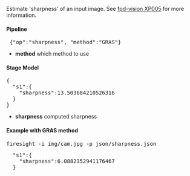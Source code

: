 Estimate 'sharpness' of an input image. See [fpd-vision XP005](https://github.com/firepick1/fpd-vision/tree/master/XP005-focal-range) for more information.

#### Pipeline
<pre> {"op":"sharpness", "method":"GRAS"}</pre>
* **method** which method to use

#### Stage Model
<pre>
{
  "s1":{
    "sharpness":13.503684210526316
  }
}
</pre>
* **sharpness** computed sharpness

#### Example with GRAS method
<pre>firesight -i img/cam.jpg -p json/sharpness.json</pre>
<pre>
  "s1":{
    "sharpness":6.0882352941176467
  }
</pre>